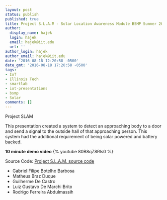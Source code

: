 ```yaml
---
layout: post
status: publish
published: true
title: Project S.L.A.M - Solar Location Awareness Module BSMP Summer 2016
author:
  display_name: hajek
  login: hajek
  email: hajek@iit.edu
  url: ''
author_login: hajek
author_email: hajek@iit.edu
date: '2016-08-18 12:20:58 -0500'
date_gmt: '2016-08-18 17:20:58 -0500'
tags:
- IoT
- Illinois Tech
- smartlab
- iot-presentations
- bsmp
- Solar
comments: []
---
```

Project SLAM

This presentation created a system to detect an approaching body to a door and send a signal to the outside hall of that approaching person.  This system had the additional requirement of being solar powered and battery backed. 

**10 minute demo video**
{% youtube 80B8qZ8Rls0 %}

Source Code: [Project S.L.A.M. source code](https://github.com/illinoistech-itm/slam "Project SLAM source code")

* Gabriel Filipe Botelho Barbosa
* Matheus Braz Duque
* Guilherme De Castro
* Luiz Gustavo De Marchi Brito
* Rodrigo Ferreira Abdulmassih
